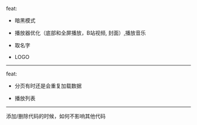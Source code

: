 feat:

- 暗黑模式

- 播放器优化（底部和全屏播放，B站视频, 封面）,播放音乐

- 取名字

- LOGO

---

feat:

- 分页有时还是会重复加载数据

- 播放列表

---

添加/删除代码的时候，如何不影响其他代码

